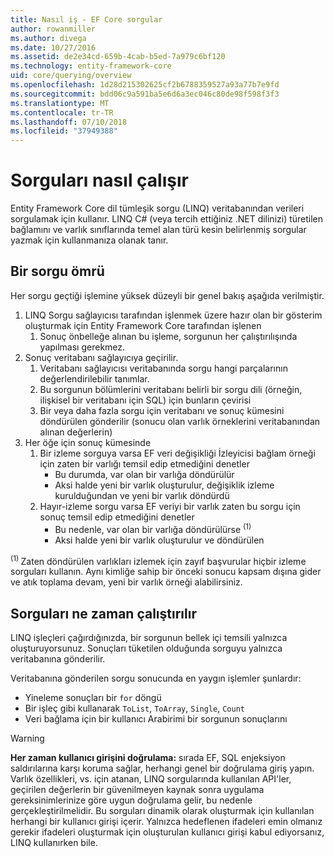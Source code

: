 ```yaml
---
title: Nasıl iş - EF Core sorgular
author: rowanmiller
ms.author: divega
ms.date: 10/27/2016
ms.assetid: de2e34cd-659b-4cab-b5ed-7a979c6bf120
ms.technology: entity-framework-core
uid: core/querying/overview
ms.openlocfilehash: 1d28d215302625cf2b6788359527a93a77b7e9fd
ms.sourcegitcommit: bdd06c9a591ba5e6d6a3ec046c80de98f598f3f3
ms.translationtype: MT
ms.contentlocale: tr-TR
ms.lasthandoff: 07/10/2018
ms.locfileid: "37949388"
---
```

# <a name="how-queries-work"></a>Sorguları nasıl çalışır

Entity Framework Core dil tümleşik sorgu (LINQ) veritabanından verileri sorgulamak için kullanır. LINQ C# (veya tercih ettiğiniz .NET dilinizi) türetilen bağlamını ve varlık sınıflarında temel alan türü kesin belirlenmiş sorgular yazmak için kullanmanıza olanak tanır.

## <a name="the-life-of-a-query"></a>Bir sorgu ömrü

Her sorgu geçtiği işlemine yüksek düzeyli bir genel bakış aşağıda verilmiştir.

1. LINQ Sorgu sağlayıcısı tarafından işlenmek üzere hazır olan bir gösterim oluşturmak için Entity Framework Core tarafından işlenen
   1. Sonuç önbelleğe alınan bu işleme, sorgunun her çalıştırılışında yapılması gerekmez.
2. Sonuç veritabanı sağlayıcıya geçirilir.
   1. Veritabanı sağlayıcısı veritabanında sorgu hangi parçalarının değerlendirilebilir tanımlar.
   2. Bu sorgunun bölümlerini veritabanı belirli bir sorgu dili (örneğin, ilişkisel bir veritabanı için SQL) için bunların çevirisi
   3. Bir veya daha fazla sorgu için veritabanı ve sonuç kümesini döndürülen gönderilir (sonucu olan varlık örneklerini veritabanından alınan değerlerin)
3. Her öğe için sonuç kümesinde
   1. Bir izleme sorguya varsa EF veri değişikliği İzleyicisi bağlam örneği için zaten bir varlığı temsil edip etmediğini denetler
      * Bu durumda, var olan bir varlığa döndürülür
      * Aksi halde yeni bir varlık oluşturulur, değişiklik izleme kurulduğundan ve yeni bir varlık döndürdü
   2. Hayır-izleme sorgu varsa EF veriyi bir varlık zaten bu sorgu için sonuç temsil edip etmediğini denetler
      * Bu nedenle, var olan bir varlığa döndürülürse <sup>(1)</sup>
      * Aksi halde yeni bir varlık oluşturulur ve döndürülen

<sup>(1) </sup> Zaten döndürülen varlıkları izlemek için zayıf başvurular hiçbir izleme sorguları kullanın. Aynı kimliğe sahip bir önceki sonucu kapsam dışına gider ve atık toplama devam, yeni bir varlık örneği alabilirsiniz.

## <a name="when-queries-are-executed"></a>Sorguları ne zaman çalıştırılır

LINQ işleçleri çağırdığınızda, bir sorgunun bellek içi temsili yalnızca oluşturuyorsunuz. Sonuçları tüketilen olduğunda sorguyu yalnızca veritabanına gönderilir.

Veritabanına gönderilen sorgu sonucunda en yaygın işlemler şunlardır:
* Yineleme sonuçları bir `for` döngü
* Bir işleç gibi kullanarak `ToList`, `ToArray`, `Single`, `Count`
* Veri bağlama için bir kullanıcı Arabirimi bir sorgunun sonuçlarını

> [!WARNING]  
> **Her zaman kullanıcı girişini doğrulama:** sırada EF, SQL enjeksiyon saldırılarına karşı koruma sağlar, herhangi genel bir doğrulama giriş yapın. Varlık özellikleri, vs. için atanan, LINQ sorgularında kullanılan API'ler, geçirilen değerlerin bir güvenilmeyen kaynak sonra uygulama gereksinimlerinize göre uygun doğrulama gelir, bu nedenle gerçekleştirilmelidir. Bu sorguları dinamik olarak oluşturmak için kullanılan herhangi bir kullanıcı girişi içerir. Yalnızca hedeflenen ifadeleri emin olmanız gerekir ifadeleri oluşturmak için oluşturulan kullanıcı girişi kabul ediyorsanız, LINQ kullanırken bile.
